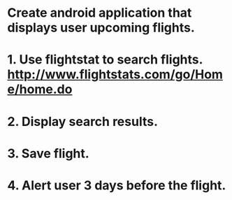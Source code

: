 # Create android application that displays user upcoming flights.
# 1. Use flightstat to search flights. http://www.flightstats.com/go/Home/home.do
# 2. Display search results.
# 3. Save flight.
# 4. Alert user 3 days before the flight.
